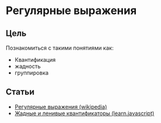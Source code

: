 # Регулярные выражения

## Цель
Познакомиться с такими понятиями как:
- Квантификация
- жадность
- группировка

## Статьи
- [Регулярные выражения (wikipedia)](https://ru.wikipedia.org/wiki/%D0%A0%D0%B5%D0%B3%D1%83%D0%BB%D1%8F%D1%80%D0%BD%D1%8B%D0%B5_%D0%B2%D1%8B%D1%80%D0%B0%D0%B6%D0%B5%D0%BD%D0%B8%D1%8F)
- [Жадные и ленивые квантификаторы (learn.javascript)](https://learn.javascript.ru/regexp-greedy-and-lazy)
